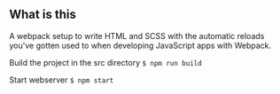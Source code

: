 ## What is this
A webpack setup to write HTML and SCSS with the automatic reloads you've gotten used to when developing JavaScript apps with Webpack.

Build the project in the src directory
`$ npm run build`

Start webserver
`$ npm start`